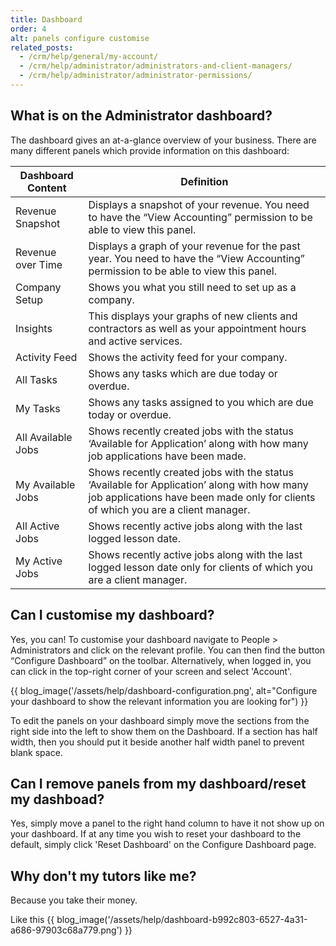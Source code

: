 ```yaml
---
title: Dashboard
order: 4
alt: panels configure customise
related_posts:
  - /crm/help/general/my-account/
  - /crm/help/administrator/administrators-and-client-managers/
  - /crm/help/administrator/administrator-permissions/
---
```


## What is on the Administrator dashboard?

The dashboard gives an at-a-glance overview of your business. There are many different panels which provide information on this dashboard:

| Dashboard Content | Definition |
| --- | --- |
| Revenue Snapshot | Displays a snapshot of your revenue. You need to have the “View Accounting” permission to be able to view this panel. |
| Revenue over Time | Displays a graph of your revenue for the past year. You need to have the “View Accounting” permission to be able to view this panel. |
| Company Setup | Shows you what you still need to set up as a company. |
| Insights | This displays your graphs of new clients and contractors as well as your appointment hours and active services. |
| Activity Feed | Shows the activity feed for your company. |
| All Tasks | Shows any tasks which are due today or overdue. |
| My Tasks | Shows any tasks assigned to you which are due today or overdue. |
| All Available Jobs | Shows recently created jobs with the status ‘Available for Application’ along with how many job applications have been made. |
| My Available Jobs | Shows recently created jobs with the status ‘Available for Application’ along with how many job applications have been made only for clients of which you are a client manager. |
| All Active Jobs | Shows recently active jobs along with the last logged lesson date. |
| My Active Jobs | Shows recently active jobs along with the last logged lesson date only for clients of which you are a client manager. |

## Can I customise my dashboard?

Yes, you can! To customise your dashboard navigate to People > Administrators and click on the relevant profile. You can then find the button “Configure Dashboard” on the toolbar. Alternatively, when logged in, you can click in the top-right corner of your screen and select 'Account'.

{{ blog_image('/assets/help/dashboard-configuration.png', alt="Configure your dashboard to show the relevant information you are looking for") }}

To edit the panels on your dashboard simply move the sections from the right side into the left to show them on the Dashboard. If a section has half width, then you should put it beside another half width panel to prevent blank space.

## Can I remove panels from my dashboard/reset my dashboad?

Yes, simply move a panel to the right hand column to have it not show up on your dashboard. If at any time you wish to reset your dashboard to the default, simply click 'Reset Dashboard' on the Configure Dashboard page.
## Why don't my tutors like me?

Because you take their money.

Like this
{{ blog_image('/assets/help/dashboard-b992c803-6527-4a31-a686-97903c68a779.png') }}